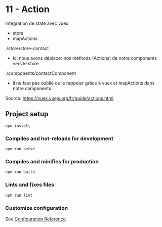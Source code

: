 # 11 - Action

Intégration de state avec vuex
  - store
  - mapActions

./store/store-contact
  - Ici nous avons déplacer nos methods (Actions) de notre components vers le store

./components/contactComponent
  - il ne faut pas oublié de le rappeler grâce à vuex et mapActions dans notre components

Source:
https://vuex.vuejs.org/fr/guide/actions.html
  
## Project setup
```
npm install
```

### Compiles and hot-reloads for development
```
npm run serve
```

### Compiles and minifies for production
```
npm run build
```

### Lints and fixes files
```
npm run lint
```

### Customize configuration
See [Configuration Reference](https://cli.vuejs.org/config/).